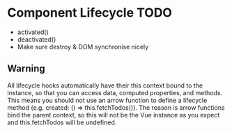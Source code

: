 # Component Lifecycle TODO

- activated()
- deactivated()
- Make sure destroy & DOM synchronise nicely

## Warning

All lifecycle hooks automatically have their this context bound to the instance, so that you can access data, computed properties, and methods. This means you should not use an arrow function to define a lifecycle method (e.g. created: () => this.fetchTodos()). The reason is arrow functions bind the parent context, so this will not be the Vue instance as you expect and this.fetchTodos will be undefined.
